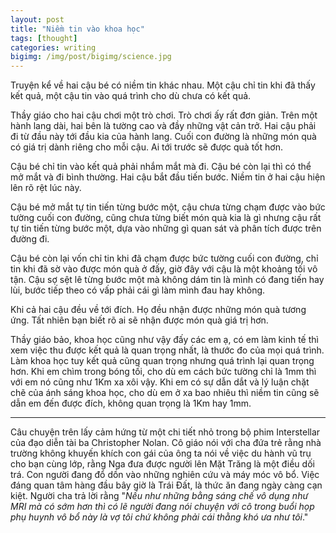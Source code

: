 ```yaml
---
layout: post
title: "Niềm tin vào khoa học"
tags: [thought]
categories: writing
bigimg: /img/post/bigimg/science.jpg
---
```


Truyện kể về hai cậu bé có niềm tin khác nhau. Một cậu chỉ tin khi đã thấy kết quả, một cậu tin vào quá trình cho dù chưa có kết quả.

Thầy giáo cho hai cậu chơi một trò chơi. Trò chơi ấy rất đơn giản. Trên một hành lang dài, hai bên là tường cao và đầy những vật cản trở. Hai cậu phải đi từ đầu này tới đầu kia của hành lang. Cuối con đường là những món quà có giá trị dành riêng cho mỗi cậu. Ai tới trước sẽ được quà tốt hơn.

Cậu bé chỉ tin vào kết quả phải nhắm mắt mà đi. Cậu bé còn lại thì có thể mở mắt và đi bình thường. Hai cậu bắt đầu tiến bước. Niềm tin ở hai cậu hiện lên rõ rệt lúc này.

Cậu bé mở mắt tự tin tiến từng bước một, cậu chưa từng chạm được vào bức tường cuối con đường, cũng chưa từng biết món quà kia là gì nhưng cậu rất tự tin tiến từng bước một, dựa vào những gì quan sát và phân tích được trên đường đi.

Cậu bé còn lại vốn chỉ tin khi đã chạm được bức tường cuối con đường, chỉ tin khi đã sờ vào được món quà ở đấy, giờ đây với cậu là một khoảng tối vô tận. Cậu sợ sệt lê từng bước một mà không dám tin là mình có đang tiến hay lùi, bước tiếp theo có vấp phải cái gì làm mình đau hay không.

Khi cả hai cậu đều về tới đích. Họ đều nhận được những món quà tương ứng. Tất nhiên bạn biết rõ ai sẽ nhận được món quà giá trị hơn.

Thầy giáo bảo, khoa học cũng như vậy đấy các em ạ, có em làm kinh tế thì xem việc thu được kết quả là quan trọng nhất, là thước đo của mọi quá trình. Làm khoa học tuy kết quả cũng quan trọng nhưng quá trình lại quan trọng hơn. Khi em chìm trong bóng tối, cho dù em cách bức tường chỉ là 1mm thì với em nó cũng như 1Km xa xôi vậy. Khi em có sự dẫn dắt và lý luận chặt chẽ của ánh sáng khoa học, cho dù em ở xa bao nhiêu thì niềm tin cũng sẽ dẫn em đến được đích, không quan trọng là 1Km hay 1mm.

---

Câu chuyện trên lấy cảm hứng từ một chi tiết nhỏ trong bộ phim Interstellar của đạo diễn tài ba Christopher Nolan. Cô giáo nói với cha đứa trẻ rằng nhà trường không khuyến khích con gái của ông ta nói về việc du hành vũ trụ cho bạn cùng lớp, rằng Nga đưa được người lên Mặt Trăng là một điều dối trá. Con người đang đổ dồn vào những nghiên cứu và máy móc vô bổ. Việc đáng quan tâm hàng đầu bây giờ là Trái Đất, là thức ăn đang ngày càng cạn kiệt. Người cha trả lời rằng "*Nếu như những bằng sáng chế vô dụng như MRI mà có sớm hơn thì có lẽ người đang nói chuyện với cô trong buổi họp phụ huynh vô bổ này là vợ tôi chứ không phải cái thằng khó ưa như tôi*."